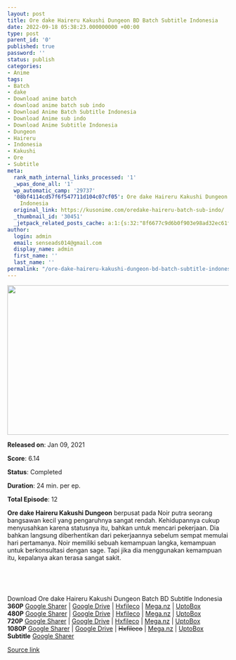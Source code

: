 ```yaml
---
layout: post
title: Ore dake Haireru Kakushi Dungeon BD Batch Subtitle Indonesia
date: 2022-09-18 05:38:23.000000000 +00:00
type: post
parent_id: '0'
published: true
password: ''
status: publish
categories:
- Anime
tags:
- Batch
- dake
- Download anime batch
- download anime batch sub indo
- Download Anime Batch Subtitle Indonesia
- Download Anime sub indo
- Download Anime Subtitle Indonesia
- Dungeon
- Haireru
- Indonesia
- Kakushi
- Ore
- Subtitle
meta:
  rank_math_internal_links_processed: '1'
  _wpas_done_all: '1'
  wp_automatic_camp: '29737'
  '08bf4114cd57f6f547711d104c07cf05': Ore dake Haireru Kakushi Dungeon BD Batch Subtitle
    Indonesia
  original_link: https://kusonime.com/oredake-haireru-batch-sub-indo/
  _thumbnail_id: '30451'
  _jetpack_related_posts_cache: a:1:{s:32:"8f6677c9d6b0f903e98ad32ec61f8deb";a:2:{s:7:"expires";i:1663522730;s:7:"payload";a:3:{i:0;a:1:{s:2:"id";i:29885;}i:1;a:1:{s:2:"id";i:30087;}i:2;a:1:{s:2:"id";i:30318;}}}}
author:
  login: admin
  email: senseads014@gmail.com
  display_name: admin
  first_name: ''
  last_name: ''
permalink: "/ore-dake-haireru-kakushi-dungeon-bd-batch-subtitle-indonesia/"
---
```

<p><img width="604" height="340" src="{{ site.baseurl }}/assets/2022/09/Ore-dake-Haireru-Kakushi-Dungeon-604x340.png" class="attachment-thumb-large size-thumb-large wp-post-image" alt="" loading="lazy" title="Ore dake Haireru Kakushi Dungeon BD Batch Subtitle Indonesia" srcset="https://kusonime.com/wp-content/uploads/2021/02/Ore-dake-Haireru-Kakushi-Dungeon-604x340.png 604w, https://kusonime.com/wp-content/uploads/2021/02/Ore-dake-Haireru-Kakushi-Dungeon-300x169.png 300w, https://kusonime.com/wp-content/uploads/2021/02/Ore-dake-Haireru-Kakushi-Dungeon-768x432.png 768w, https://kusonime.com/wp-content/uploads/2021/02/Ore-dake-Haireru-Kakushi-Dungeon-520x293.png 520w, https://kusonime.com/wp-content/uploads/2021/02/Ore-dake-Haireru-Kakushi-Dungeon.png 1000w" sizes="(max-width: 604px) 100vw, 604px" />
<p><b>Released on</b>: Jan 09, 2021</p>
<p>
<p><b>Score</b>: 6.14</p>
<p>
<p><b>Status</b>: Completed</p>
<p>
<p><b>Duration</b>: 24 min. per ep.</p>
<p>
<p><b>Total Episode</b>: 12</p>
<p>
<p><strong>Ore dake Haireru Kakushi Dungeon</strong> berpusat pada Noir putra seorang bangsawan kecil yang pengaruhnya sangat rendah. Kehidupannya cukup menyusahkan karena statusnya itu, bahkan untuk mencari pekerjaan. Dia bahkan langsung diberhentikan dari pekerjaannya sebelum sempat memulai hari pertamanya. Noir memiliki sebuah kemampuan langka, kemampuan untuk berkonsultasi dengan sage. Tapi jika dia menggunakan kemampuan itu, kepalanya akan terasa sangat sakit.</p>
<p>
<p> </p>
<p>
<p> </p>
<p>
<div class="smokeddl">
<div class="smokettl">Download Ore dake Haireru Kakushi Dungeon Batch BD Subtitle Indonesia</div>
<div class="smokeurl"><strong>360P</strong> <a href="https://acefile.co/f/49326560/kusonime-cari-harem-di-goa-bd-360p-rar" target="_blank" rel="noopener noreferrer">Google Sharer</a> | <a href="https://drive.google.com/uc?export=download&amp;id=1lwQaN-YfiqrT9KE-yAi-Z-4wIlOyBlXz" target="_blank" rel="noopener">Google Drive</a> | <a href="https://hxfile.co/avn0vkpyazrx" target="_blank" rel="noopener">Hxfileco</a> | <a href="https://mega.nz/file/DQJ3nKwA#AY6OxNKMS4L9txz2jebfT4WgUi5Y8orHUssJ5j8rmz0" target="_blank" rel="noopener">Mega.nz</a> | <a href="https://uptobox.com/fa9flrjkyc05" target="_blank" rel="noopener">UptoBox</a></div>
<div class="smokeurl"><strong>480P</strong> <a href="https://acefile.co/f/49326562/kusonime-cari-harem-di-goa-bd-480p-rar" target="_blank" rel="noopener noreferrer">Google Sharer</a> | <a href="https://drive.google.com/uc?export=download&amp;id=1hF-2mMPScqqVfOUftAAAdr-0rxlcA3Q8" target="_blank" rel="noopener">Google Drive</a> | <a href="https://hxfile.co/ao7fx9vq1v7g" target="_blank" rel="noopener">Hxfileco</a> | <a href="https://mega.nz/file/zYB1zQiD#t8sy4wAX5RftMUt4iDYUtXpUit8xQTkTEUwuTGyADUM" target="_blank" rel="noopener">Mega.nz</a> | <a href="https://uptobox.com/uw8itpnbn1gy" target="_blank" rel="noopener">UptoBox</a></div>
<div class="smokeurl"><strong>720P</strong> <a href="https://acefile.co/f/49326565/kusonime-cari-harem-di-goa-bd-720p-rar" target="_blank" rel="noopener noreferrer">Google Sharer</a> | <a href="https://drive.google.com/uc?export=download&amp;id=1ENIiVG6M1Yk_ra-jcUSMZEeduqgJV4aO" target="_blank" rel="noopener">Google Drive</a> | <a href="https://hxfile.co/jkmornde0e6i" target="_blank" rel="noopener">Hxfileco</a> | <a href="https://mega.nz/file/qAZlTCiQ#qfbvTE-PWa0c-1TSZiWbxl4tlZjZaDHAk2sCFDZo2_A" target="_blank" rel="noopener">Mega.nz</a> | <a href="https://uptobox.com/9x6rfuygjqi4" target="_blank" rel="noopener">UptoBox</a></div>
<div class="smokeurl"><strong>1080P</strong> <a href="https://acefile.co/f/49326568/kusonime-cari-harem-di-goa-bd-1080p-rar" target="_blank" rel="noopener noreferrer">Google Sharer</a> | <a href="https://drive.google.com/uc?export=download&amp;id=18PjOnfzyka-rDCTiQPXBl6rBihUeDmBs" target="_blank" rel="noopener">Google Drive</a> | <del datetime="2021-07-08T00:45:00+00:00">Hxfileco</del> | <a href="https://mega.nz/file/eNxmBb4Y#6xCalFDPL3EH8sbKABkJqstnMlTcbMv7Ub9GGLQ0lu0" target="_blank" rel="noopener">Mega.nz</a> | <a href="https://uptobox.com/rx1lag45umoi" target="_blank" rel="noopener">UptoBox</a></div>
<div class="smokeurl"><strong>Subtitle</strong> <a href="https://acefile.co/f/49326569/kusonime-cari-harem-di-goa-bd-fontsubs-rar" target="_blank" rel="noopener noreferrer">Google Sharer</a></div>
</div>
<p><a href="https://kusonime.com/oredake-haireru-batch-sub-indo/">Source link </a></p>
